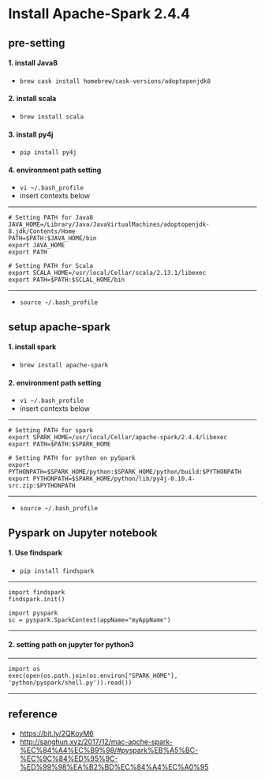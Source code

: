 # Install Apache-Spark 2.4.4

## pre-setting

#### 1. install Java8
- `brew cask install homebrew/cask-versions/adoptopenjdk8`

#### 2. install scala
- `brew install scala`

#### 3. install py4j
- `pip install py4j`

#### 4. environment path setting
- `vi ~/.bash_profile`
- insert contexts below

---
```
# Setting PATH for Java8
JAVA_HOME=/Library/Java/JavaVirtualMachines/adoptopenjdk-8.jdk/Contents/Home
PATH=$PATH:$JAVA_HOME/bin
export JAVA_HOME
export PATH

# Setting PATH for Scala
export SCALA_HOME=/usr/local/Cellar/scala/2.13.1/libexec
export PATH=$PATH:$SCLAL_HOME/bin
```
---
- `source ~/.bash_profile`


## setup apache-spark

#### 1. install spark
- `brew install apache-spark`

#### 2. environment path setting
- `vi ~/.bash_profile`
- insert contexts below

---
```
# Setting PATH for spark
export SPARK_HOME=/usr/local/Cellar/apache-spark/2.4.4/libexec
export PATH=$PATH:$SPARK_HOME

# Setting PATH for python on pySpark
export PYTHONPATH=$SPARK_HOME/python:$SPARK_HOME/python/build:$PYTHONPATH
export PYTHONPATH=$SPARK_HOME/python/lib/py4j-0.10.4-src.zip:$PYTHONPATH
```
---
- `source ~/.bash_profile`

## Pyspark on Jupyter notebook
#### 1. Use findspark
- `pip install findspark`
---
```
import findspark
findspark.init()

import pyspark
sc = pyspark.SparkContext(appName="myAppName")
```
---

#### 2. setting path on jupyter for python3

---
```
import os
exec(open(os.path.join(os.environ["SPARK_HOME"], 'python/pyspark/shell.py')).read())
```
---

## reference
- https://bit.ly/2QKoyM6
- http://sanghun.xyz/2017/12/mac-apche-spark-%EC%84%A4%EC%B9%98/#pyspark%EB%A5%BC-%EC%9C%84%ED%95%9C-%ED%99%98%EA%B2%BD%EC%84%A4%EC%A0%95